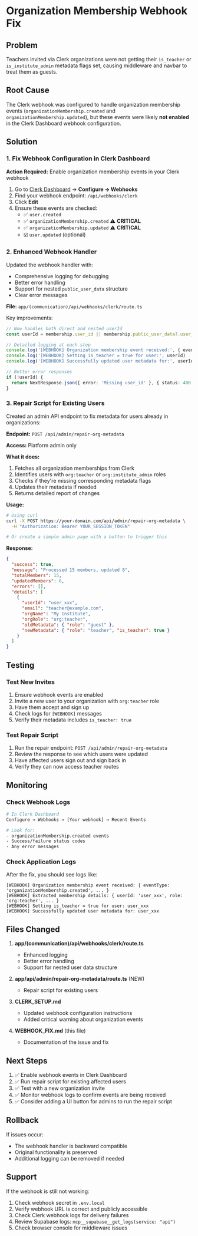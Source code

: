 # Organization Membership Webhook Fix

## Problem
Teachers invited via Clerk organizations were not getting their `is_teacher` or `is_institute_admin` metadata flags set, causing middleware and navbar to treat them as guests.

## Root Cause
The Clerk webhook was configured to handle organization membership events (`organizationMembership.created` and `organizationMembership.updated`), but these events were likely **not enabled** in the Clerk Dashboard webhook configuration.

## Solution

### 1. Fix Webhook Configuration in Clerk Dashboard

**Action Required:** Enable organization membership events in your Clerk webhook

1. Go to [Clerk Dashboard](https://dashboard.clerk.com) → **Configure → Webhooks**
2. Find your webhook endpoint: `/api/webhooks/clerk`
3. Click **Edit**
4. Ensure these events are checked:
   - ✅ `user.created`
   - ✅ `organizationMembership.created` ⚠️ **CRITICAL**
   - ✅ `organizationMembership.updated` ⚠️ **CRITICAL**
   - ☑️ `user.updated` (optional)

### 2. Enhanced Webhook Handler

Updated the webhook handler with:
- Comprehensive logging for debugging
- Better error handling
- Support for nested `public_user_data` structure
- Clear error messages

**File:** `app/(communication)/api/webhooks/clerk/route.ts`

Key improvements:
```typescript
// Now handles both direct and nested userId
const userId = membership.user_id || membership.public_user_data?.user_id

// Detailed logging at each step
console.log('[WEBHOOK] Organization membership event received:', { eventType, data })
console.log('[WEBHOOK] Setting is_teacher = true for user:', userId)
console.log('[WEBHOOK] Successfully updated user metadata for:', userId)

// Better error responses
if (!userId) {
  return NextResponse.json({ error: 'Missing user_id' }, { status: 400 })
}
```

### 3. Repair Script for Existing Users

Created an admin API endpoint to fix metadata for users already in organizations:

**Endpoint:** `POST /api/admin/repair-org-metadata`

**Access:** Platform admin only

**What it does:**
1. Fetches all organization memberships from Clerk
2. Identifies users with `org:teacher` or `org:institute_admin` roles
3. Checks if they're missing corresponding metadata flags
4. Updates their metadata if needed
5. Returns detailed report of changes

**Usage:**
```bash
# Using curl
curl -X POST https://your-domain.com/api/admin/repair-org-metadata \
  -H "Authorization: Bearer YOUR_SESSION_TOKEN"

# Or create a simple admin page with a button to trigger this
```

**Response:**
```json
{
  "success": true,
  "message": "Processed 15 members, updated 8",
  "totalMembers": 15,
  "updatedMembers": 8,
  "errors": [],
  "details": [
    {
      "userId": "user_xxx",
      "email": "teacher@example.com",
      "orgName": "My Institute",
      "orgRole": "org:teacher",
      "oldMetadata": { "role": "guest" },
      "newMetadata": { "role": "teacher", "is_teacher": true }
    }
  ]
}
```

## Testing

### Test New Invites
1. Ensure webhook events are enabled
2. Invite a new user to your organization with `org:teacher` role
3. Have them accept and sign up
4. Check logs for `[WEBHOOK]` messages
5. Verify their metadata includes `is_teacher: true`

### Test Repair Script
1. Run the repair endpoint: `POST /api/admin/repair-org-metadata`
2. Review the response to see which users were updated
3. Have affected users sign out and sign back in
4. Verify they can now access teacher routes

## Monitoring

### Check Webhook Logs
```bash
# In Clerk Dashboard
Configure → Webhooks → [Your webhook] → Recent Events

# Look for:
- organizationMembership.created events
- Success/failure status codes
- Any error messages
```

### Check Application Logs
After the fix, you should see logs like:
```
[WEBHOOK] Organization membership event received: { eventType: 'organizationMembership.created', ... }
[WEBHOOK] Extracted membership details: { userId: 'user_xxx', role: 'org:teacher', ... }
[WEBHOOK] Setting is_teacher = true for user: user_xxx
[WEBHOOK] Successfully updated user metadata for: user_xxx
```

## Files Changed

1. **app/(communication)/api/webhooks/clerk/route.ts**
   - Enhanced logging
   - Better error handling
   - Support for nested user data structure

2. **app/api/admin/repair-org-metadata/route.ts** (NEW)
   - Repair script for existing users

3. **CLERK_SETUP.md**
   - Updated webhook configuration instructions
   - Added critical warning about organization events

4. **WEBHOOK_FIX.md** (this file)
   - Documentation of the issue and fix

## Next Steps

1. ✅ Enable webhook events in Clerk Dashboard
2. ✅ Run repair script for existing affected users
3. ✅ Test with a new organization invite
4. ✅ Monitor webhook logs to confirm events are being received
5. ✅ Consider adding a UI button for admins to run the repair script

## Rollback

If issues occur:
- The webhook handler is backward compatible
- Original functionality is preserved
- Additional logging can be removed if needed

## Support

If the webhook is still not working:
1. Check webhook secret in `.env.local`
2. Verify webhook URL is correct and publicly accessible
3. Check Clerk webhook logs for delivery failures
4. Review Supabase logs: `mcp__supabase__get_logs(service: "api")`
5. Check browser console for middleware issues
